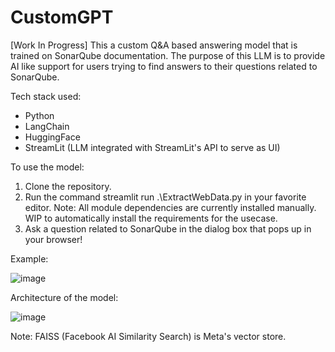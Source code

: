 # CustomGPT
[Work In Progress]
This a custom Q&A based answering model that is trained on SonarQube documentation.
The purpose of this LLM is to provide AI like support for users trying to find answers to their questions related to SonarQube.

Tech stack used:
- Python
- LangChain
- HuggingFace
- StreamLit (LLM integrated with StreamLit's API to serve as UI)

To use the model:
1. Clone the repository.
2. Run the command streamlit run .\ExtractWebData.py in your favorite editor. Note: All module dependencies are currently installed manually. WIP to automatically install the requirements for the usecase.
3. Ask a question related to SonarQube in the dialog box that pops up in your browser!

Example:

![image](https://github.com/YaminiYedupati/CustomGPT/assets/147988230/8884bde4-e054-477c-b96c-45c160e7662a)

Architecture of the model:

![image](https://github.com/YaminiYedupati/CustomGPT/assets/147988230/0a83ebcf-65e3-408a-af44-c997db486f58)

Note: FAISS (Facebook AI Similarity Search) is Meta's vector store.

